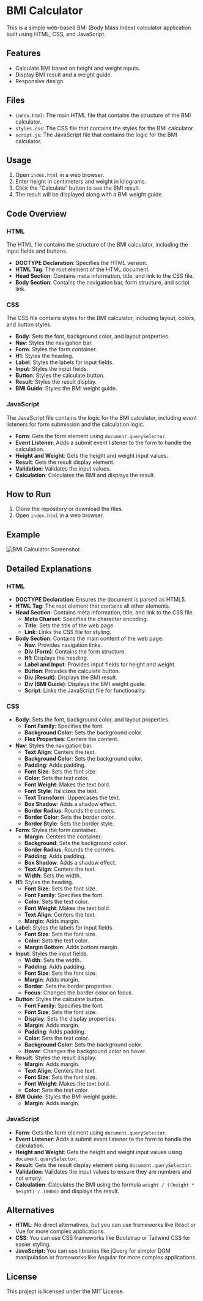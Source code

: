 # BMI Calculator

This is a simple web-based BMI (Body Mass Index) calculator application built using HTML, CSS, and JavaScript.

## Features

- Calculate BMI based on height and weight inputs.
- Display BMI result and a weight guide.
- Responsive design.

## Files

- `index.html`: The main HTML file that contains the structure of the BMI calculator.
- `styles.css`: The CSS file that contains the styles for the BMI calculator.
- `script.js`: The JavaScript file that contains the logic for the BMI calculator.

## Usage

1. Open `index.html` in a web browser.
2. Enter height in centimeters and weight in kilograms.
3. Click the "Calculate" button to see the BMI result.
4. The result will be displayed along with a BMI weight guide.

## Code Overview

### HTML

The HTML file contains the structure of the BMI calculator, including the input fields and buttons.

- **DOCTYPE Declaration**: Specifies the HTML version.
- **HTML Tag**: The root element of the HTML document.
- **Head Section**: Contains meta information, title, and link to the CSS file.
- **Body Section**: Contains the navigation bar, form structure, and script link.

### CSS

The CSS file contains styles for the BMI calculator, including layout, colors, and button styles.

- **Body**: Sets the font, background color, and layout properties.
- **Nav**: Styles the navigation bar.
- **Form**: Styles the form container.
- **H1**: Styles the heading.
- **Label**: Styles the labels for input fields.
- **Input**: Styles the input fields.
- **Button**: Styles the calculate button.
- **Result**: Styles the result display.
- **BMI Guide**: Styles the BMI weight guide.

### JavaScript

The JavaScript file contains the logic for the BMI calculator, including event listeners for form submission and the calculation logic.

- **Form**: Gets the form element using `document.querySelector`.
- **Event Listener**: Adds a submit event listener to the form to handle the calculation.
- **Height and Weight**: Gets the height and weight input values.
- **Result**: Gets the result display element.
- **Validation**: Validates the input values.
- **Calculation**: Calculates the BMI and displays the result.

## How to Run

1. Clone the repository or download the files.
2. Open `index.html` in a web browser.

## Example

![BMI Calculator Screenshot](screenshot.png)

## Detailed Explanations

### HTML

- **DOCTYPE Declaration**: Ensures the document is parsed as HTML5.
- **HTML Tag**: The root element that contains all other elements.
- **Head Section**: Contains meta information, title, and link to the CSS file.
  - **Meta Charset**: Specifies the character encoding.
  - **Title**: Sets the title of the web page.
  - **Link**: Links the CSS file for styling.
- **Body Section**: Contains the main content of the web page.
  - **Nav**: Provides navigation links.
  - **Div (Form)**: Contains the form structure.
  - **H1**: Displays the heading.
  - **Label and Input**: Provides input fields for height and weight.
  - **Button**: Provides the calculate button.
  - **Div (Result)**: Displays the BMI result.
  - **Div (BMI Guide)**: Displays the BMI weight guide.
  - **Script**: Links the JavaScript file for functionality.

### CSS

- **Body**: Sets the font, background color, and layout properties.
  - **Font Family**: Specifies the font.
  - **Background Color**: Sets the background color.
  - **Flex Properties**: Centers the content.
- **Nav**: Styles the navigation bar.
  - **Text Align**: Centers the text.
  - **Background Color**: Sets the background color.
  - **Padding**: Adds padding.
  - **Font Size**: Sets the font size.
  - **Color**: Sets the text color.
  - **Font Weight**: Makes the text bold.
  - **Font Style**: Italicizes the text.
  - **Text Transform**: Uppercases the text.
  - **Box Shadow**: Adds a shadow effect.
  - **Border Radius**: Rounds the corners.
  - **Border Color**: Sets the border color.
  - **Border Style**: Sets the border style.
- **Form**: Styles the form container.
  - **Margin**: Centers the container.
  - **Background**: Sets the background color.
  - **Border Radius**: Rounds the corners.
  - **Padding**: Adds padding.
  - **Box Shadow**: Adds a shadow effect.
  - **Text Align**: Centers the text.
  - **Width**: Sets the width.
- **H1**: Styles the heading.
  - **Font Size**: Sets the font size.
  - **Font Family**: Specifies the font.
  - **Color**: Sets the text color.
  - **Font Weight**: Makes the text bold.
  - **Text Align**: Centers the text.
  - **Margin**: Adds margin.
- **Label**: Styles the labels for input fields.
  - **Font Size**: Sets the font size.
  - **Color**: Sets the text color.
  - **Margin Bottom**: Adds bottom margin.
- **Input**: Styles the input fields.
  - **Width**: Sets the width.
  - **Padding**: Adds padding.
  - **Font Size**: Sets the font size.
  - **Margin**: Adds margin.
  - **Border**: Sets the border properties.
  - **Focus**: Changes the border color on focus.
- **Button**: Styles the calculate button.
  - **Font Family**: Specifies the font.
  - **Font Size**: Sets the font size.
  - **Display**: Sets the display properties.
  - **Margin**: Adds margin.
  - **Padding**: Adds padding.
  - **Color**: Sets the text color.
  - **Background Color**: Sets the background color.
  - **Hover**: Changes the background color on hover.
- **Result**: Styles the result display.
  - **Margin**: Adds margin.
  - **Text Align**: Centers the text.
  - **Font Size**: Sets the font size.
  - **Font Weight**: Makes the text bold.
  - **Color**: Sets the text color.
- **BMI Guide**: Styles the BMI weight guide.
  - **Margin**: Adds margin.

### JavaScript

- **Form**: Gets the form element using `document.querySelector`.
- **Event Listener**: Adds a submit event listener to the form to handle the calculation.
- **Height and Weight**: Gets the height and weight input values using `document.querySelector`.
- **Result**: Gets the result display element using `document.querySelector`.
- **Validation**: Validates the input values to ensure they are numbers and not empty.
- **Calculation**: Calculates the BMI using the formula `weight / ((height * height) / 10000)` and displays the result.

## Alternatives

- **HTML**: No direct alternatives, but you can use frameworks like React or Vue for more complex applications.
- **CSS**: You can use CSS frameworks like Bootstrap or Tailwind CSS for easier styling.
- **JavaScript**: You can use libraries like jQuery for simpler DOM manipulation or frameworks like Angular for more complex applications.

## License

This project is licensed under the MIT License.
